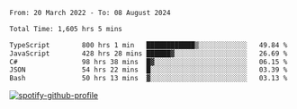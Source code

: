 <!--START_SECTION:waka-->

```txt
From: 20 March 2022 - To: 08 August 2024

Total Time: 1,605 hrs 5 mins

TypeScript        800 hrs 1 min   ████████████▒░░░░░░░░░░░░   49.84 %
JavaScript        428 hrs 28 mins ██████▓░░░░░░░░░░░░░░░░░░   26.69 %
C#                98 hrs 38 mins  █▓░░░░░░░░░░░░░░░░░░░░░░░   06.15 %
JSON              54 hrs 22 mins  █░░░░░░░░░░░░░░░░░░░░░░░░   03.39 %
Bash              50 hrs 13 mins  ▓░░░░░░░░░░░░░░░░░░░░░░░░   03.13 %
```

<!--END_SECTION:waka-->
[![spotify-github-profile](https://spotify-github-profile.vercel.app/api/view?uid=c00zprrvy9xiloa9qnco3hmng&cover_image=true&theme=novatorem&show_offline=false&background_color=121212&bar_color=53b14f&bar_color_cover=false)](https://spotify-github-profile.vercel.app/api/view?uid=c00zprrvy9xiloa9qnco3hmng&redirect=true)



